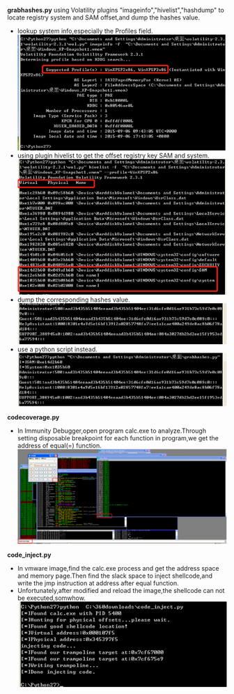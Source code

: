 **grabhashes.py**
using Volatility plugins "imageinfo","hivelist","hashdump" to locate registry system and SAM offset,and 
dump the hashes value.
+ lookup system info,especially the Profiles field.
!["imageinfo"](../imgs/chapter11_memoryfile_imageinfo.png)
+ using plugin hivelist to get the offset registry key SAM and system.
!["registry_key_offset"](../imgs/chapter11_systemAndSAM_offset.png)
+ dump the corresponding hashes value.
!["hashdump"](../imgs/chapter11_hashdump.png)
+ use a python script instead.
!["grabhashes"](../imgs/chapter11_grabhashes.png)

**codecoverage.py**
+ In Immunity Debugger,open program calc.exe to analyze.Through setting disposable breakpoint for each function 
in program,we get the address of equal(=) function.
!["codecoverage"](../imgs/chapter11_codecoverage.png)

**code_inject.py**
+ In vmware image,find the calc.exe process and get the address space and memory page.Then find the slack space 
to inject shellcode,and write the jmp instruction at address after equal function.
+ Unfortunately,after modified and reload the image,the shellcode can not be executed,somwhow. 
!["codeInject"](../imgs/chapter11_codeInject.png)